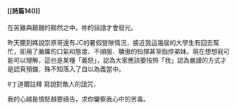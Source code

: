 #### [[詩篇140]]

在苦難與艱難的黯然之中，祢的話語才會發光。

昨天聽到媽說崇原哥還有JC的暑假營隊情況，接近我這幾屆的大學生有回去幫忙，卻用了嚴厲的口氣和態度、不順服、驕傲的指揮甚至指控弟妹。現在想想我可能可以理解，這也是某種「義怒」，認為大家應該要按照「我」認為嚴謹的方式才是認真預備，殊不知落入了自以為義當中。

#丁道爾註釋 寫說對敵人的詛咒，

我的心越是憤怒越要禱告，求你鑒察我心中的苦毒。